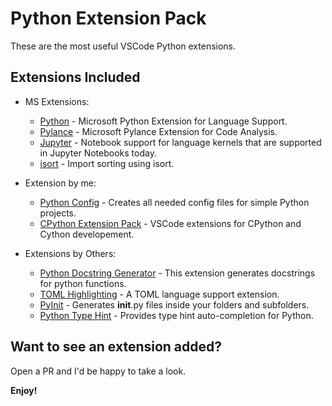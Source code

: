# Python Extension Pack

These are the most useful VSCode Python extensions.

## Extensions Included

* MS Extensions:
  * [Python](https://marketplace.visualstudio.com/items?itemName=ms-python.python) - Microsoft Python Extension for Language Support.
  * [Pylance](https://marketplace.visualstudio.com/items?itemName=ms-python.vscode-pylance) - Microsoft Pylance Extension for Code Analysis.
  * [Jupyter](https://marketplace.visualstudio.com/items?itemName=ms-toolsai.jupyter) - Notebook support for language kernels that are supported in Jupyter Notebooks today.
  * [isort](https://marketplace.visualstudio.com/items?itemName=ms-python.isort) - Import sorting using isort.

* Extension by me:
  * [Python Config](https://marketplace.visualstudio.com/items?itemName=franneck94.vscode-python-config) - Creates all needed config files for simple Python projects.
  * [CPython Extension Pack](https://marketplace.visualstudio.com/items?itemName=franneck94.vscode-cpython-extension-pack) - VSCode extensions for CPython and Cython developement.

* Extensions by Others:
  * [Python Docstring Generator](https://marketplace.visualstudio.com/items?itemName=njpwerner.autodocstring) - This extension generates docstrings for python functions.
  * [TOML Highlighting](https://marketplace.visualstudio.com/items?itemName=tamasfe.even-better-toml) - A TOML language support extension.
  * [PyInit](https://marketplace.visualstudio.com/items?itemName=DiogoNolasco.pyinit) - Generates __init__.py files inside your folders and subfolders.
  * [Python Type Hint](https://marketplace.visualstudio.com/items?itemName=njqdev.vscode-python-typehint) - Provides type hint auto-completion for Python.

## Want to see an extension added?

Open a PR and I'd be happy to take a look.

**Enjoy!**
